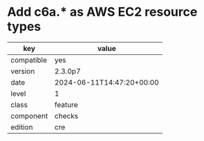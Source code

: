 [//]: # (werk v2)
# Add c6a.* as AWS EC2 resource types

key        | value
---------- | ---
compatible | yes
version    | 2.3.0p7
date       | 2024-06-11T14:47:20+00:00
level      | 1
class      | feature
component  | checks
edition    | cre

